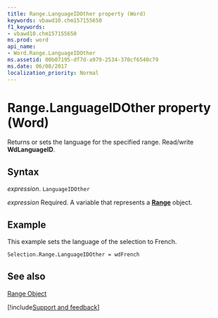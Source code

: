 ```yaml
---
title: Range.LanguageIDOther property (Word)
keywords: vbawd10.chm157155650
f1_keywords:
- vbawd10.chm157155650
ms.prod: word
api_name:
- Word.Range.LanguageIDOther
ms.assetid: 00b07195-df7d-a979-2534-370cf6540c79
ms.date: 06/08/2017
localization_priority: Normal
---
```



# Range.LanguageIDOther property (Word)

Returns or sets the language for the specified range. Read/write  **WdLanguageID**.


## Syntax

_expression_. `LanguageIDOther`

_expression_ Required. A variable that represents a **[Range](Word.Range.md)** object.


## Example

This example sets the language of the selection to French.


```vb
Selection.Range.LanguageIDOther = wdFrench
```


## See also


[Range Object](Word.Range.md)

[!include[Support and feedback](~/includes/feedback-boilerplate.md)]